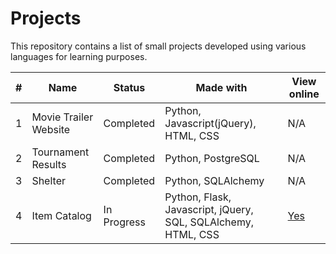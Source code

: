# Projects
This repository contains a list of small projects developed using
various languages for learning purposes.

| # | Name | Status | Made with | View online |
| --- | --- | --- | --- | --- |
| 1 | Movie Trailer Website | Completed | Python, Javascript(jQuery), HTML, CSS | N/A |
| 2 | Tournament Results | Completed | Python, PostgreSQL | N/A |
| 3 | Shelter | Completed | Python, SQLAlchemy | N/A |
| 4 | Item Catalog | In Progress | Python, Flask, Javascript, jQuery, SQL, SQLAlchemy, HTML, CSS | [Yes](https://floating-beyond-9583.herokuapp.com/) |
